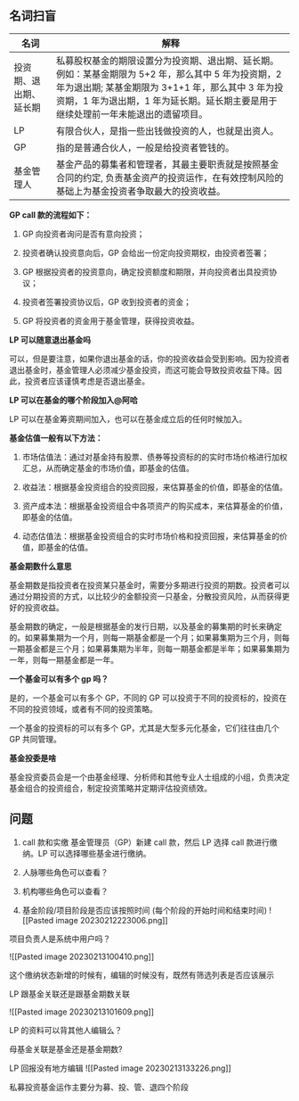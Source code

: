 ## 名词扫盲

| 名词                   | 解释                                                                                                                                                                                                                                           |
| ---------------------- | ---------------------------------------------------------------------------------------------------------------------------------------------------------------------------------------------------------------------------------------------- |
| 投资期、退出期、延长期 | 私募股权基金的期限设置分为投资期、退出期、延长期。例如：某基金期限为 5+2 年，那么其中 5 年为投资期，2 年为退出期; 某基金期限为 3+1+1 年，那么其中 3 年为投资期，1 年为退出期，1 年为延长期。延长期主要是用于继续处理前一年未能退出的遗留项目。 |
| LP                     |     有限合伙人，是指一些出钱做投资的人，也就是出资人。                                                                                                                                                                                                                                          |
| GP                     |     指的是普通合伙人，一般是给投资者管钱的。                                                                                                                                                                                                                                         |
| 基金管理人                       |     基金产品的募集者和管理者，其最主要职责就是按照基金合同的约定, 负责基金资产的投资运作，在有效控制风险的基础上为基金投资者争取最大的投资收益。                                                                                                                                                                                                                                           |


**GP call 款的流程如下：**

1. GP 向投资者询问是否有意向投资；

2. 投资者确认投资意向后，GP 会给出一份定向投资期权，由投资者签署；

3. GP 根据投资者的投资意向，确定投资额度和期限，并向投资者出具投资协议；

4. 投资者签署投资协议后，GP 收到投资者的资金；

5. GP 将投资者的资金用于基金管理，获得投资收益。

**LP 可以随意退出基金吗**

可以，但是要注意，如果你退出基金的话，你的投资收益会受到影响。因为投资者退出基金时，基金管理人必须减少基金投资，而这可能会导致投资收益下降。因此，投资者应该谨慎考虑是否退出基金。

**LP 可以在基金的哪个阶段加入@阿哈**

LP 可以在基金筹资期间加入，也可以在基金成立后的任何时候加入。

**基金估值一般有以下方法：**

1. 市场估值法：通过对基金持有股票、债券等投资标的的实时市场价格进行加权汇总，从而确定基金的市场价值，即基金的估值。

2. 收益法：根据基金投资组合的投资回报，来估算基金的价值，即基金的估值。

3. 资产成本法：根据基金投资组合中各项资产的购买成本，来估算基金的价值，即基金的估值。

4. 动态估值法：根据基金投资组合的实时市场价格和投资回报，来估算基金的价值，即基金的估值。

**基金期数什么意思**

基金期数是指投资者在投资某只基金时，需要分多期进行投资的期数。投资者可以通过分期投资的方式，以比较少的金额投资一只基金，分散投资风险，从而获得更好的投资收益。

基金期数的确定，一般是根据基金的发行日期，以及基金的募集期的时长来确定的。如果募集期为一个月，则每一期基金都是一个月；如果募集期为三个月，则每一期基金都是三个月；如果募集期为半年，则每一期基金都是半年；如果募集期为一年，则每一期基金都是一年。

**一个基金可以有多个 gp 吗？**

是的，一个基金可以有多个 GP，不同的 GP 可以投资于不同的投资标的，投资在不同的投资领域，或者有不同的投资策略。

一个基金的投资标的可以有多个 GP，尤其是大型多元化基金，它们往往由几个 GP 共同管理。

**基金投委是啥**

基金投资委员会是一个由基金经理、分析师和其他专业人士组成的小组，负责决定基金组合的投资组合，制定投资策略并定期评估投资绩效。



## 问题

1. call 款和实缴
基金管理员（GP）新建 call 款，然后 LP 选择 call 款进行缴纳。LP 可以选择哪些基金进行缴纳。

2. 人脉哪些角色可以查看？
3. 机构哪些角色可以查看？
4. 基金阶段/项目阶段是否应该按照时间 (每个阶段的开始时间和结束时间) 
![[Pasted image 20230212223006.png]]

项目负责人是系统中用户吗？

![[Pasted image 20230213100410.png]]

这个缴纳状态新增的时候有，编辑的时候没有，既然有筛选列表是否应该展示

LP 跟基金关联还是跟基金期数关联


![[Pasted image 20230213101609.png]]

LP 的资料可以背其他人编辑么？

母基金关联是基金还是基金期数?

LP 回报没有地方编辑
![[Pasted image 20230213133226.png]]




私募投资基金运作主要分为募、投、管、退四个阶段